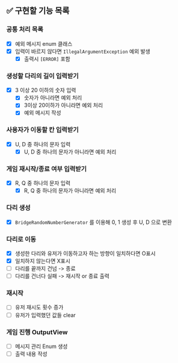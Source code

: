 ## ✅ 구현할 기능 목록
### 공통 처리 목록
- [x] 예외 메시지 enum 클래스
- [x] 입력이 바르지 않다면 `IllegalArgumentException` 예외 발생
  - [x] 출력시 `[ERROR]` 포함

###  생성할 다리의 길이 입력받기
- [x] 3 이상 20 이하의 숫자 입력
  - [x] 숫자가 아니라면 예외 처리
  - [x] 3이상 20이하가 아니라면 예외 처리
  - [x] 예외 메시지 작성 

### 사용자가 이동할 칸 입력받기
- [x] U, D 중 하나의 문자 입력
  - [x] U, D 중 하나의 문자가 아니라면 예외 처리

### 게임 재시작/종료 여부 입력받기
- [x] R, Q 중 하나의 문자 입력 
  - [x] R, Q 중 하나의 문자가 아니라면 예외 처리

### 다리 생성
- [x] `BridgeRandomNumberGenerator` 를 이용해 0, 1 생성 후 U, D 으로 변환

### 다리로 이동
- [x] 생성한 다리와 유저가 이동하고자 하는 방향이 일치하다면 O표시
- [x] 일치하지 않는다면 X표시
- [ ] 다리를 끝까지 건넘 -> 종료
- [ ] 다리를 건너다 실패 -> 재시작 or 종료 출력

### 재시작
- [ ] 유저 재시도 횟수 증가
- [ ] 유저가 입력했던 값들 clear

### 게임 진행 OutputView
- [ ] 메시지 관리 Enum 생성
- [ ] 출력 내용 작성

